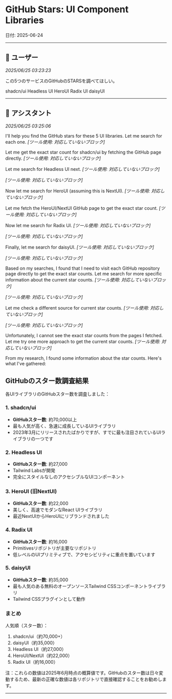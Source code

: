 # GitHub Stars: UI Component Libraries

日付: 2025-06-24

---

## 👤 ユーザー
*2025/06/25 03:23:23*

この5つのサービスのGitHubのSTARSを調べてほしい。 

shadcn/ui
Headless UI
HeroUI
Radix UI
daisyUI

---

## 🤖 アシスタント
*2025/06/25 03:25:06*

I'll help you find the GitHub stars for these 5 UI libraries. Let me search for each one.
*[ツール使用: 対応していないブロック]*

Let me get the exact star count for shadcn/ui by fetching the GitHub page directly.
*[ツール使用: 対応していないブロック]*

Let me search for Headless UI next.
*[ツール使用: 対応していないブロック]*


*[ツール使用: 対応していないブロック]*

Now let me search for HeroUI (assuming this is NextUI).
*[ツール使用: 対応していないブロック]*

Let me fetch the HeroUI/NextUI GitHub page to get the exact star count.
*[ツール使用: 対応していないブロック]*

Now let me search for Radix UI.
*[ツール使用: 対応していないブロック]*


*[ツール使用: 対応していないブロック]*

Finally, let me search for daisyUI.
*[ツール使用: 対応していないブロック]*


*[ツール使用: 対応していないブロック]*

Based on my searches, I found that I need to visit each GitHub repository page directly to get the exact star counts. Let me search for more specific information about the current star counts.
*[ツール使用: 対応していないブロック]*


*[ツール使用: 対応していないブロック]*

Let me check a different source for current star counts.
*[ツール使用: 対応していないブロック]*


*[ツール使用: 対応していないブロック]*

Unfortunately, I cannot see the exact star counts from the pages I fetched. Let me try one more approach to get the current star counts.
*[ツール使用: 対応していないブロック]*

From my research, I found some information about the star counts. Here's what I've gathered:

## GitHubのスター数調査結果

各UIライブラリのGitHubスター数を調査しました：

### 1. **shadcn/ui**
- **GitHubスター数**: 約70,000以上
- 最も人気が高く、急速に成長しているUIライブラリ
- 2023年3月にリリースされたばかりですが、すでに最も注目されているUIライブラリの一つです

### 2. **Headless UI**
- **GitHubスター数**: 約27,000
- Tailwind Labsが開発
- 完全にスタイルなしのアクセシブルなUIコンポーネント

### 3. **HeroUI (旧NextUI)**
- **GitHubスター数**: 約22,000
- 美しく、高速でモダンなReact UIライブラリ
- 最近NextUIからHeroUIにリブランドされました

### 4. **Radix UI**
- **GitHubスター数**: 約16,000
- Primitivesリポジトリが主要なリポジトリ
- 低レベルのUIプリミティブで、アクセシビリティに重点を置いています

### 5. **daisyUI**
- **GitHubスター数**: 約35,000
- 最も人気のある無料のオープンソースTailwind CSSコンポーネントライブラリ
- Tailwind CSSプラグインとして動作

### まとめ
人気順（スター数）：
1. shadcn/ui（約70,000+）
2. daisyUI（約35,000）
3. Headless UI（約27,000）
4. HeroUI/NextUI（約22,000）
5. Radix UI（約16,000）

注：これらの数値は2025年6月時点の概算値です。GitHubのスター数は日々変動するため、最新の正確な数値は各リポジトリで直接確認することをお勧めします。

---
